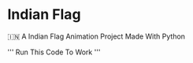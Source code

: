 # Indian Flag

🇮🇳 A Indian Flag Animation Project Made With Python

'''
Run This Code To Work 
'''

